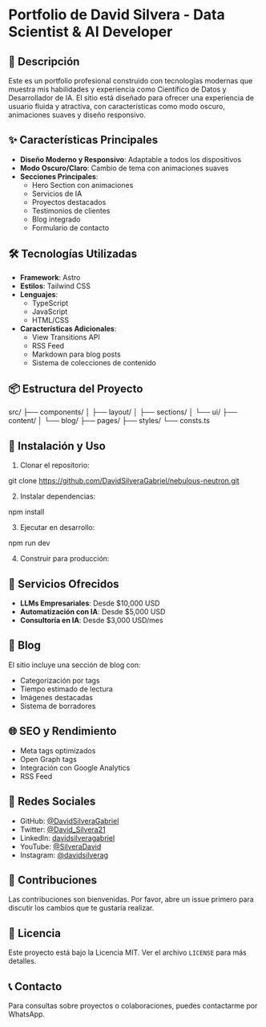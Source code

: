 # Portfolio de David Silvera - Data Scientist & AI Developer

## 🚀 Descripción

Este es un portfolio profesional construido con tecnologías modernas que muestra mis habilidades y experiencia como Científico de Datos y Desarrollador de IA. El sitio está diseñado para ofrecer una experiencia de usuario fluida y atractiva, con características como modo oscuro, animaciones suaves y diseño responsivo.

## ✨ Características Principales

- **Diseño Moderno y Responsivo**: Adaptable a todos los dispositivos
- **Modo Oscuro/Claro**: Cambio de tema con animaciones suaves
- **Secciones Principales**:
  - Hero Section con animaciones
  - Servicios de IA
  - Proyectos destacados
  - Testimonios de clientes
  - Blog integrado
  - Formulario de contacto

## 🛠️ Tecnologías Utilizadas

- **Framework**: Astro
- **Estilos**: Tailwind CSS
- **Lenguajes**:
  - TypeScript
  - JavaScript
  - HTML/CSS
- **Características Adicionales**:
  - View Transitions API
  - RSS Feed
  - Markdown para blog posts
  - Sistema de colecciones de contenido

## 📦 Estructura del Proyecto

src/
├── components/
│ ├── layout/
│ ├── sections/
│ └── ui/
├── content/
│ └── blog/
├── pages/
├── styles/
└── consts.ts


## 🚀 Instalación y Uso

1. Clonar el repositorio:

git clone https://github.com/DavidSilveraGabriel/nebulous-neutron.git

2. Instalar dependencias:

npm install

3. Ejecutar en desarrollo:

npm run dev 

4. Construir para producción:


## 💼 Servicios Ofrecidos

- **LLMs Empresariales**: Desde $10,000 USD
- **Automatización con IA**: Desde $5,000 USD
- **Consultoría en IA**: Desde $3,000 USD/mes

## 📝 Blog

El sitio incluye una sección de blog con:
- Categorización por tags
- Tiempo estimado de lectura
- Imágenes destacadas
- Sistema de borradores

## 🌐 SEO y Rendimiento

- Meta tags optimizados
- Open Graph tags
- Integración con Google Analytics
- RSS Feed

## 📱 Redes Sociales

- GitHub: [@DavidSilveraGabriel](https://github.com/DavidSilveraGabriel)
- Twitter: [@David_Silvera21](https://twitter.com/David_Silvera21)
- LinkedIn: [davidsilveragabriel](https://www.linkedin.com/in/davidsilveragabriel/)
- YouTube: [@SilveraDavid](https://www.youtube.com/@SilveraDavid)
- Instagram: [@davidsilverag](https://www.instagram.com/davidsilverag/)

## 🤝 Contribuciones

Las contribuciones son bienvenidas. Por favor, abre un issue primero para discutir los cambios que te gustaría realizar.

## 📄 Licencia

Este proyecto está bajo la Licencia MIT. Ver el archivo `LICENSE` para más detalles.

## 📞 Contacto

Para consultas sobre proyectos o colaboraciones, puedes contactarme por WhatsApp.